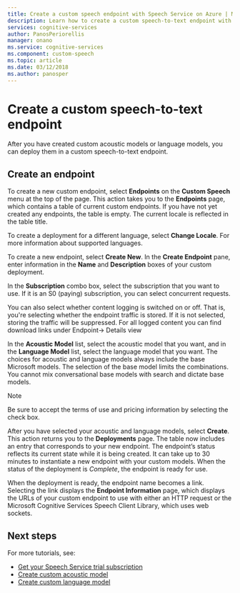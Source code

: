 ```yaml
---
title: Create a custom speech endpoint with Speech Service on Azure | Microsoft Docs
description: Learn how to create a custom speech-to-text endpoint with the Speech Service in Cognitive Services.
services: cognitive-services
author: PanosPeriorellis
manager: onano
ms.service: cognitive-services
ms.component: custom-speech
ms.topic: article
ms.date: 03/12/2018
ms.author: panosper
---
```


# Create a custom speech-to-text endpoint

After you have created custom acoustic models or language models, you can deploy them in a custom speech-to-text endpoint. 

## Create an endpoint
To create a new custom endpoint, select **Endpoints** on the **Custom Speech** menu at the top of the page. This action takes you to the **Endpoints** page, which contains a table of current custom endpoints. If you have not yet created any endpoints, the table is empty. The current locale is reflected in the table title. 

To create a deployment for a different language, select **Change Locale**. For more information about supported languages.

To create a new endpoint, select **Create New**. In the **Create Endpoint** pane, enter information in the **Name** and **Description** boxes of your custom deployment.

In the **Subscription** combo box, select the subscription that you want to use. If it is an S0 (paying) subscription, you can select concurrent requests.

You can also select whether content logging is switched on or off. That is, you're selecting whether the endpoint traffic is stored. If it is not selected, storing the traffic will be suppressed. For all logged content you can find download links under Endpoint-> Details view

In the **Acoustic Model** list, select the acoustic model that you want, and in the **Language Model** list, select the language model that you want. The choices for acoustic and language models always include the base Microsoft models. The selection of the base model limits the combinations. You cannot mix conversational base models with search and dictate base models.

> [!NOTE]
> Be sure to accept the terms of use and pricing information by selecting the check box.
>

After you have selected your acoustic and language models, select **Create**. This action returns you to the **Deployments** page. The table now includes an entry that corresponds to your new endpoint. The endpoint’s status reflects its current state while it is being created. It can take up to 30 minutes to instantiate a new endpoint with your custom models. When the status of the deployment is *Complete*, the endpoint is ready for use.

When the deployment is ready, the endpoint name becomes a link. Selecting the link displays the **Endpoint Information** page, which displays the URLs of your custom endpoint to use with either an HTTP request or the Microsoft Cognitive Services Speech Client Library, which uses web sockets.

## Next steps

For more tutorials, see:
- [Get your Speech Service trial subscription](https://azure.microsoft.com/try/cognitive-services/)
- [Create custom acoustic model](how-to-customize-acoustic-models.md)
- [Create custom language model](how-to-customize-language-model.md)
